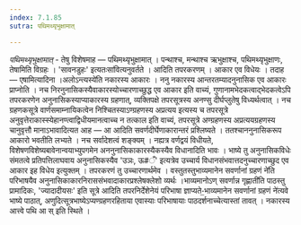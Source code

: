 ```yaml
---
index: 7.1.85
sutra: पथिमथ्यृभुक्षामात्

---
```

_पथिमथ्यृभुक्षामात्_ - तेषु विशेषमाह — पथिमथ्यृभुक्षामात् । पन्थाश्च, मन्थाश्च ऋभुक्षाश्च, पथिमथ्यृभुक्षाणः, तेषामिति विग्रहः । 'सावनडुहः' इत्यतःसा॑वित्यनुवर्तते । आदिति तपरकरणम् । आकार एव विधेयः । तदाह — एषामित्यादिना ।अलोऽन्त्यस्ये॑ति नकारस्य आकारः । ननु नकारस्य आन्तरतम्यादनुनासिक एव आकारः प्राप्नोति । नच निरनुनासिकस्यैवाकारस्योच्चारणाच्छुद्ध एव आकार इति वाच्यं, गुणानामभेदकत्वाद्भेदकत्वेऽपि तपरकरणेन अनुनासिकस्याप्याकारस्य ग्रहणात्, व्यक्तिपक्षे तपरसूत्रस्य अनण्सु दीर्घप्लुतेषु विध्यर्थत्वात् । नच ग्रहणकसूत्रे वार्णसमाम्नायिकत्वेन निश्चितस्याऽण्ग्रहणस्य अप्रत्यय इत्यस्य च तपरसूत्रे अनुवृत्तेराकास्स्येहानण्त्वाद्विधीयमानत्वाच्च न तत्काल इति वाच्यं, तपरसूत्रे अण्ग्रहणस्य अप्रत्ययग्रहणस्य चानुवृत्तौ मानाऽभावादित्यत आह — आ आदिति सवर्णदीर्घेणाकारान्तरं प्रश्लिष्यते । ततश्चाननुनासिकरूप आकारो भवतीति लभ्यते । नच सर्वादेशत्वं शङ्क्यम् । नह्यत्र वर्णद्वयं विधीयते, विशेषणविशेष्यबावेनान्वयाभ्युपगमेन अननुनासिकाकारस्यैकस्यैव विधानादिति भावः । भाष्ये तु अनुनासिकविधेः संमतत्वे प्रतिपत्तिलाघवाय अनुनासिकस्यैव 'उञः, ऊ#ँ' इत्यत्रेव उच्चार्य विधानसंभवात्तदनुच्चारणाच्छुद एव आकार इह विधेय इत्युक्तम् । तपरकरणं तु उच्चारणार्थमेव । वस्तुतस्तुभाव्यमानेन सवर्णानां ग्रहणं ने॑ति परिभाषयैव अनुनासिकाकारनिराससंभवादाकारप्रश्लेषक्लेशो व्यर्थः ।भाव्यमानोऽण् सवर्णान्न गृह्णाती॑ति पाठस्तु प्रामादिकः, 'ज्यादादीयसः' इति सूत्रे आदिति तपरनिर्देशेनेयं परिभाषा ज्ञाप्यते-॒भाव्यमानेन सवर्णानां ग्रहणं ने॑त्यवे भाष्ये पाठात्, अणुदित्सूत्रभाष्येऽप्यण्ग्रहणरहिताया एवास्याः परिभाषायाः पाठदर्शनाच्चेत्यास्तां तावत् । नकारस्य आत्त्वे पथि आ स् इति स्थिते ।